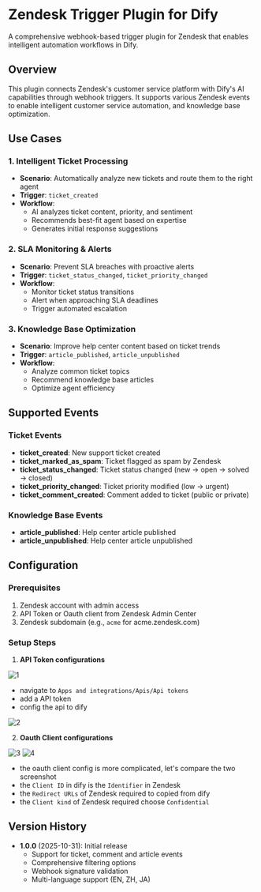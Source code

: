 # Zendesk Trigger Plugin for Dify

A comprehensive webhook-based trigger plugin for Zendesk that enables intelligent automation workflows in Dify.

## Overview

This plugin connects Zendesk's customer service platform with Dify's AI capabilities through webhook triggers. It supports various Zendesk events to enable intelligent customer service automation, and knowledge base optimization.

## Use Cases

### 1. Intelligent Ticket Processing
- **Scenario**: Automatically analyze new tickets and route them to the right agent
- **Trigger**: `ticket_created`
- **Workflow**:
  - AI analyzes ticket content, priority, and sentiment
  - Recommends best-fit agent based on expertise
  - Generates initial response suggestions

### 2. SLA Monitoring & Alerts
- **Scenario**: Prevent SLA breaches with proactive alerts
- **Trigger**: `ticket_status_changed`, `ticket_priority_changed`
- **Workflow**:
  - Monitor ticket status transitions
  - Alert when approaching SLA deadlines
  - Trigger automated escalation

### 3. Knowledge Base Optimization
- **Scenario**: Improve help center content based on ticket trends
- **Trigger**: `article_published`, `article_unpublished`
- **Workflow**:
  - Analyze common ticket topics
  - Recommend knowledge base articles
  - Optimize agent efficiency

## Supported Events

### Ticket Events
- **ticket_created**: New support ticket created
- **ticket_marked_as_spam**: Ticket flagged as spam by Zendesk
- **ticket_status_changed**: Ticket status changed (new → open → solved → closed)
- **ticket_priority_changed**: Ticket priority modified (low → urgent)
- **ticket_comment_created**: Comment added to ticket (public or private)

### Knowledge Base Events
- **article_published**: Help center article published
- **article_unpublished**: Help center article unpublished

## Configuration

### Prerequisites
1. Zendesk account with admin access
2. API Token or Oauth client from Zendesk Admin Center
3. Zendesk subdomain (e.g., `acme` for acme.zendesk.com)

### Setup Steps

1. **API Token configurations**

![1](./_assets/1.png)

- navigate to `Apps and integrations/Apis/Api tokens`
- add a API token
- config the api to dify

![2](./_assets/2.png)

2. **Oauth Client configurations**

![3](./_assets/3.png)
![4](./_assets/4.png)

- the oauth client config is more complicated, let's compare the two screenshot
- the `Client ID` in dify is the `Identifier` in Zendesk
- the `Redirect URLs` of Zendesk required to copied from dify
- the `Client kind` of Zendesk required choose `Confidential`


## Version History

- **1.0.0** (2025-10-31): Initial release
  - Support for ticket, comment and article events
  - Comprehensive filtering options
  - Webhook signature validation
  - Multi-language support (EN, ZH, JA)
